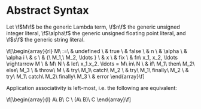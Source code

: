 # Abstract Syntax

Let \f$M\f$ be the generic Lambda term, \f$n\f$ the generic unsigned integer
literal, \f$\alpha\f$ the generic unsigned floating point literal, and \f$s\f$
the generic string literal.

\f[\begin{array}{rl}
  M\ :=\ & undefined \\
         & true \\
         & false \\
         & n \\
         & \alpha \\
         & \alpha i \\
         & s \\
         & \{\ M_1,\ M_2, \ldots \} \\
         & x \\
         & fix \\
         & fn\ x_1, x_2, \ldots \rightarrow M \\
         & M\ N \\
         & let\ x_1.x_2. \ldots = M\ in\ N \\
         & if\ M_1\ then\ M_2\ else\ M_3 \\
         & throw\ M \\
         & try\ M_1\ catch\ M_2 \\
         & try\ M_1\ finally\ M_2 \\
         & try\ M_1\ catch\ M_2\ finally\ M_3 \\
         & error
\end{array}\f]

Application associativity is left-most, i.e. the following are equivalent:

\f[\begin{array}{l}
  A\ B\ C \\
  (A\ B)\ C
\end{array}\f]
